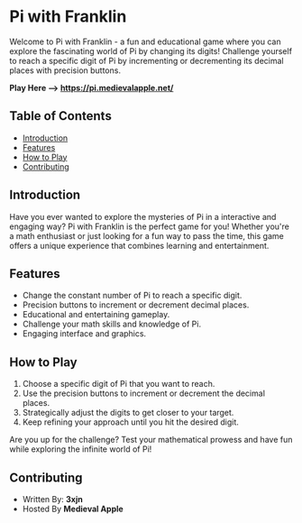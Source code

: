 # Pi with Franklin

Welcome to Pi with Franklin - a fun and educational game where you can explore the fascinating world of Pi by changing its digits! Challenge yourself to reach a specific digit of Pi by incrementing or decrementing its decimal places with precision buttons.

**Play Here --> https://pi.medievalapple.net/**

## Table of Contents
- [Introduction](#introduction)
- [Features](#features)
- [How to Play](#how-to-play)
- [Contributing](#contributing)

## Introduction

Have you ever wanted to explore the mysteries of Pi in a interactive and engaging way? Pi with Franklin is the perfect game for you! Whether you're a math enthusiast or just looking for a fun way to pass the time, this game offers a unique experience that combines learning and entertainment.

## Features

- Change the constant number of Pi to reach a specific digit.
- Precision buttons to increment or decrement decimal places.
- Educational and entertaining gameplay.
- Challenge your math skills and knowledge of Pi.
- Engaging interface and graphics.

## How to Play

1. Choose a specific digit of Pi that you want to reach.
2. Use the precision buttons to increment or decrement the decimal places.
3. Strategically adjust the digits to get closer to your target.
4. Keep refining your approach until you hit the desired digit.

Are you up for the challenge? Test your mathematical prowess and have fun while exploring the infinite world of Pi!

## Contributing

- Written By: **3xjn**
- Hosted By **Medieval Apple**
